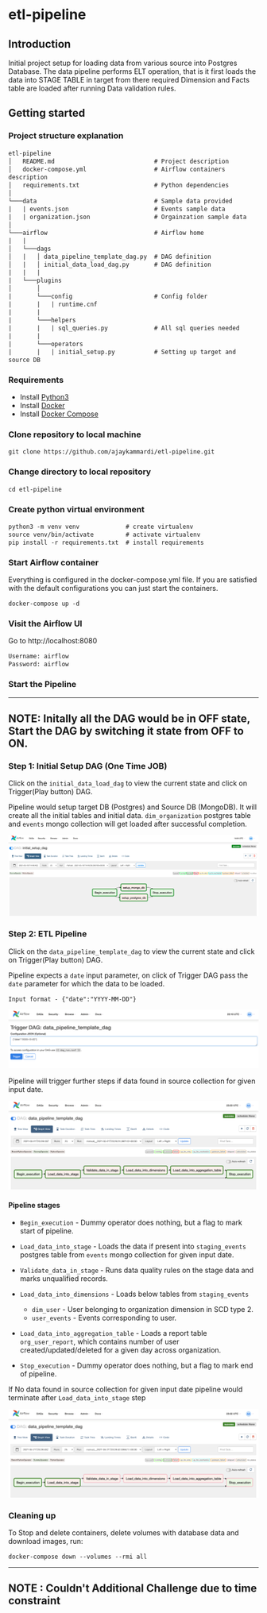 # etl-pipeline

## Introduction
Initial project setup for loading data from various source into Postgres Database. 
The data pipeline performs ELT operation, that is it first loads the data into STAGE TABLE in target from there 
required Dimension and Facts table are loaded after running Data validation rules. 


## Getting started


### Project structure explanation
```
etl-pipeline
│   README.md                            # Project description
│   docker-compose.yml                   # Airflow containers description   
│   requirements.txt                     # Python dependencies
│
└───data                                 # Sample data provided  
|   | events.json                        # Events sample data        
|   | organization.json                  # Orgainzation sample data
│   
└───airflow                              # Airflow home
|   |               
│   └───dags
│   |   │ data_pipeline_template_dag.py  # DAG definition                        
│   |   │ initial_data_load_dag.py       # DAG definition
|   |   |
|   └───plugins
│       │  
|       └───config                       # Config folder
|       |   | runtime.cnf
|       | 
|       └───helpers
|       |   | sql_queries.py             # All sql queries needed
|       |
|       └───operators
|       |   | initial_setup.py           # Setting up target and source DB
```
### Requirements

* Install [Python3](https://www.python.org/downloads/)
* Install [Docker](https://www.docker.com/)
* Install [Docker Compose](https://docs.docker.com/compose/install/)

### Clone repository to local machine
```
git clone https://github.com/ajaykammardi/etl-pipeline.git
```

### Change directory to local repository
```
cd etl-pipeline
```

### Create python virtual environment
```
python3 -m venv venv             # create virtualenv
source venv/bin/activate         # activate virtualenv
pip install -r requirements.txt  # install requirements
```

### Start Airflow container
Everything is configured in the docker-compose.yml file.
If you are satisfied with the default configurations you can just start the containers.
```
docker-compose up -d
```

### Visit the Airflow UI
Go to http://localhost:8080
```
Username: airflow 
Password: airflow
```

### Start the Pipeline

---
**NOTE:** 
Initally all the DAG would be in OFF state, Start the DAG by switching it state from OFF to ON.
---
### Step 1: Initial Setup DAG (One Time JOB)
Click on the `initial_data_load_dag` to view the current state and click on Trigger(Play button) DAG.

Pipeline would setup target DB (Postgres) and Source DB (MongoDB). It will create all the initial tables and initial data.
`dim_organization` postgres table and `events` mongo collection will get loaded after successful completion.  

![Step1](read-me-images/Step1.png)

### Step 2: ETL Pipeline
Click on the `data_pipeline_template_dag` to view the current state and click on Trigger(Play button) DAG.

Pipeline expects a `date` input parameter, on click of Trigger DAG pass the `date` parameter for which the data to be loaded.

```
Input format - {"date":"YYYY-MM-DD"}
```

![Step2](read-me-images/Step2.png)

Pipeline will trigger further steps if data found in source collection for given input date.

![Step3.1](read-me-images/Step3.1.png)

#### Pipeline stages
* `Begin_execution` - Dummy operator does nothing, but a flag to mark start of pipeline.
* `Load_data_into_stage` - Loads the data if present into `staging_events` postgres table from `events` mongo collection for given input date.
* `Validate_data_in_stage` - Runs data quality rules on the stage data and marks unqualified records.
* `Load_data_into_dimensions` - Loads below tables from `staging_events`
    * `dim_user` - User belonging to organization dimension in SCD type 2.
    * `user_events` - Events corresponding to user.
    
* `Load_data_into_aggregation_table` - Loads a report table `org_user_report`, which contains number of user created/updated/deleted for a given day across organization.
* `Stop_execution` - Dummy operator does nothing, but a flag to mark end of pipeline.

If No data found in source collection for given input date pipeline would terminate after `Load_data_into_stage` step

![Step3.2](read-me-images/Step3.2.png)


### Cleaning up
To Stop and delete containers, delete volumes with database data and download images, run:
```
docker-compose down --volumes --rmi all
```

---
**NOTE :** 
Couldn't Additional Challenge due to time constraint
---